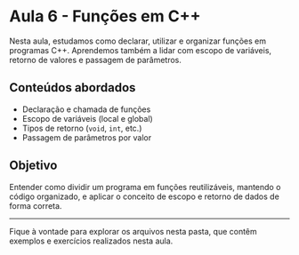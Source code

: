# Aula 6 - Funções em C++

Nesta aula, estudamos como declarar, utilizar e organizar funções em programas C++. Aprendemos também a lidar com escopo de variáveis, retorno de valores e passagem de parâmetros.

## Conteúdos abordados

- Declaração e chamada de funções
- Escopo de variáveis (local e global)
- Tipos de retorno (`void`, `int`, etc.)
- Passagem de parâmetros por valor

## Objetivo

Entender como dividir um programa em funções reutilizáveis, mantendo o código organizado, e aplicar o conceito de escopo e retorno de dados de forma correta.

---

Fique à vontade para explorar os arquivos nesta pasta, que contêm exemplos e exercícios realizados nesta aula.
